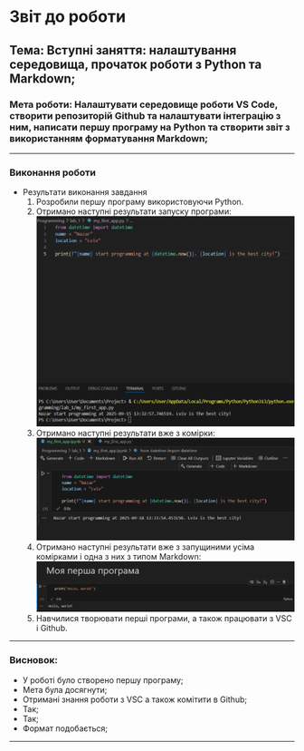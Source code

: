 # Звіт до роботи
## Тема: Вступні заняття: налаштування середовища, прочаток роботи з Python та Markdown;
### Мета роботи: Налаштувати середовище роботи VS Code, створити репозиторій Github та налаштувати інтеграцію з ним, написати першу програму на Python та створити звіт з використанням форматування Markdown;

---
### Виконання роботи
* Результати виконання завдання
    1. Розробили першу програму використовуючи Python.
    1. Отримано наступні результати запуску програми: ![Скріншот](https://raw.githubusercontent.com/Nazar175/Programming/main/picture/1.png)
    1. Отримано наступні результати вже з комірки: ![Скріншот](https://raw.githubusercontent.com/Nazar175/Programming/refs/heads/main/picture/2.png)
    1. Отримано наступні результати вже з запущиними усіма комірками і одна з них з типом Markdown: ![Скріншот](https://raw.githubusercontent.com/Nazar175/Programming/refs/heads/main/picture/3.png)
    1. Навчилися творювати перші програми, а також працювати з VSC і Github.

---
### Висновок:
- У роботі було створено першу програму;
- Мета була досягнути;
- Отримані знання роботи з VSC а також комітити в Github;
- Так;
- Так;
- Формат подобається;
---
